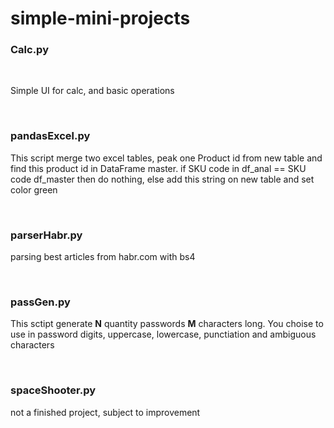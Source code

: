# simple-mini-projects

<h3> Calc.py </h3><br>
<p> Simple UI for calc, and basic operations </p><br>
<h3> pandasExcel.py </h3>
<p> This script merge two excel tables, peak one Product id from new table and find this product id in DataFrame master. if SKU code in df_anal == SKU code df_master then do nothing, else add this string on new table and set color green </p><br>
<h3> parserHabr.py </h3>
<p> parsing best articles from habr.com  with bs4 </p><br>
<h3> passGen.py </h3>
<p> This sctipt generate <b>N</b> quantity passwords <b>M</b> characters long. You choise to use in password digits, uppercase, lowercase, punctiation and ambiguous characters </p><br>
<h3> spaceShooter.py </h3>
<p> not a finished project, subject to improvement</p>
